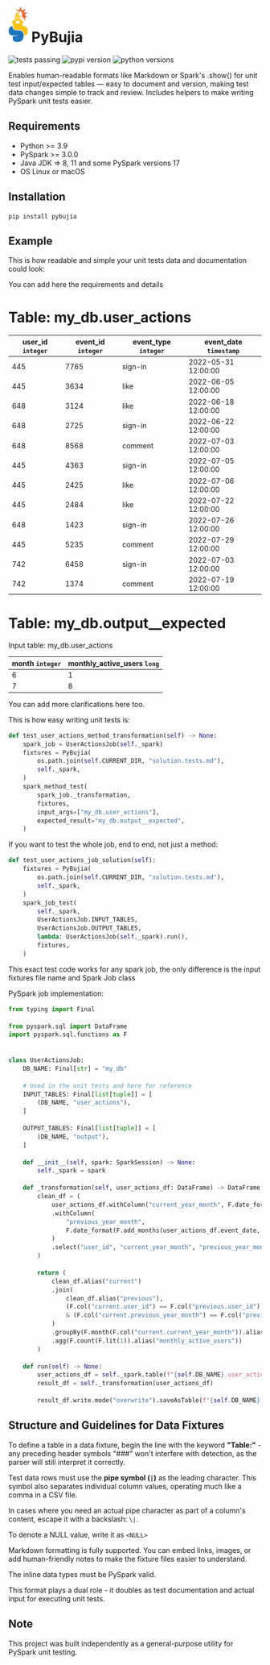 # <img src="logo-vertical.png" height="70px"/> PyBujia

![tests passing](https://github.com/jpgerek/pybujia/actions/workflows/ci.yaml/badge.svg)
![pypi version](https://img.shields.io/pypi/v/pybujia)
![python versions](https://img.shields.io/pypi/pyversions/pybujia)

Enables human-readable formats like Markdown or Spark's .show() for unit test input/expected tables — easy to document and version, making test data changes simple to track and review.
Includes helpers to make writing PySpark unit tests easier.

## Requirements

- Python >= 3.9
- PySpark >= 3.0.0
- Java JDK => 8, 11 and some PySpark versions 17
- OS Linux or macOS

## Installation

```
pip install pybujia
```

## Example

This is how readable and simple your unit tests data and documentation could look:

You can add here the requirements and details

# Table: my_db.user_actions

| user_id `integer` |  event_id `integer` |  event_type `integer` |  event_date  `timestamp`  |
| ----------------- | ------------------- | --------------------- | ------------------------- |
| 445               |  7765               |  sign-in              |  2022-05-31 12:00:00      |
| 445               |  3634               |  like                 |  2022-06-05 12:00:00      |
| 648               |  3124               |  like                 |  2022-06-18 12:00:00      |
| 648               |  2725               |  sign-in              |  2022-06-22 12:00:00      |
| 648               |  8568               |  comment              |  2022-07-03 12:00:00      |
| 445               |  4363               |  sign-in              |  2022-07-05 12:00:00      |
| 445               |  2425               |  like                 |  2022-07-06 12:00:00      |
| 445               |  2484               |  like                 |  2022-07-22 12:00:00      |
| 648               |  1423               |  sign-in              |  2022-07-26 12:00:00      |
| 445               |  5235               |  comment              |  2022-07-29 12:00:00      |
| 742               |  6458               |  sign-in              |  2022-07-03 12:00:00      |
| 742               |  1374               |  comment              |  2022-07-19 12:00:00      |

# Table: my_db.output__expected

Input table: my_db.user_actions

|  month `integer` |  monthly_active_users `long` |
| ---------------- | ---------------------------- |
|  6               |  1                           |
|  7               |  8                           |

You can add more clarifications here too.

This is how easy writing unit tests is:

```python
def test_user_actions_method_transformation(self) -> None:
    spark_job = UserActionsJob(self._spark)
    fixtures = PyBujia(
        os.path.join(self.CURRENT_DIR, "solution.tests.md"),
        self._spark,
    )
    spark_method_test(
        spark_job._transformation,
        fixtures,
        input_args=["my_db.user_actions"],
        expected_result="my_db.output__expected",
    )
```

If you want to test the whole job, end to end, not just a method:

```python
def test_user_actions_job_solution(self):
    fixtures = PyBujia(
        os.path.join(self.CURRENT_DIR, "solution.tests.md"),
        self._spark,
    )
    spark_job_test(
        self._spark,
        UserActionsJob.INPUT_TABLES,
        UserActionsJob.OUTPUT_TABLES,
        lambda: UserActionsJob(self._spark).run(),
        fixtures,
    )
```

This exact test code works for any spark job, the only difference is the input fixtures file name and Spark Job class

PySpark job implementation:

```python
from typing import Final

from pyspark.sql import DataFrame
import pyspark.sql.functions as F


class UserActionsJob:
    DB_NAME: Final[str] = "my_db"

    # Used in the unit tests and here for reference
    INPUT_TABLES: Final[list[tuple]] = [
        (DB_NAME, "user_actions"),
    ]

    OUTPUT_TABLES: Final[list[tuple]] = [
        (DB_NAME, "output"),
    ]

    def __init__(self, spark: SparkSession) -> None:
        self._spark = spark

    def _transformation(self, user_actions_df: DataFrame) -> DataFrame:
        clean_df = (
            user_actions_df.withColumn("current_year_month", F.date_format("event_date", "yyyy-MM"))
            .withColumn(
                "previous_year_month",
                F.date_format(F.add_months(user_actions_df.event_date, -1), "yyyy-MM"),
            )
            .select("user_id", "current_year_month", "previous_year_month")
        )

        return (
            clean_df.alias("current")
            .join(
                clean_df.alias("previous"),
                (F.col("current.user_id") == F.col("previous.user_id"))
                & (F.col("current.previous_year_month") == F.col("previous.current_year_month")),
            )
            .groupBy(F.month(F.col("current.current_year_month")).alias("month"))
            .agg(F.count(F.lit(1)).alias("monthly_active_users"))
        )

    def run(self) -> None:
        user_actions_df = self._spark.table(f"{self.DB_NAME}.user_actions")
        result_df = self._transformation(user_actions_df)

        result_df.write.mode("overwrite").saveAsTable(f"{self.DB_NAME}.output")
```

## Structure and Guidelines for Data Fixtures

To define a table in a data fixture, begin the line with the keyword **"Table:"** - any preceding header symbols "###" won't interfere with detection, as the parser will still interpret it correctly.

Test data rows must use the **pipe symbol (`|`)** as the leading character. This symbol also separates individual column values, operating much like a comma in a CSV file.

In cases where you need an actual pipe character as part of a column's content, escape it with a backslash: `\|`.

To denote a NULL value, write it as `<NULL>`

Markdown formatting is fully supported. You can embed links, images, or add human-friendly notes to make the fixture files easier to understand.

The inline data types must be PySpark valid.

This format plays a dual role - it doubles as test documentation and actual input for executing unit tests.

## Note

This project was built independently as a general-purpose utility for PySpark unit testing.
